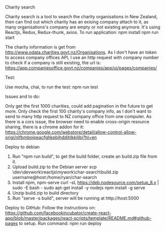 
Charity search

Charity search is a tool to search the charity organisations in New Zealand, then can find out which charity has an exising company attach to it, as many organisations's company are empty or not existing anymore. 
It's using Reactjs, Redux, Redux-thunk, axios.
To run application:
npm install
npm run start


The charity information is get from http://www.odata.charities.govt.nz/Organisations. As I don't have an token to access company offices API, I use an http request with company number to check if a company is still existing, the url is:
https://app.companiesoffice.govt.nz/companies/app/ui/pages/companies/


Test:

Use mocha, chai, to run the test:
npm run test

Issues and to do:

Only get the first 1000 charities, could add pagination in the future to get more.
Only check the first 100 charity's company info, as I don't want to send to many http request to NZ company office from one computer.
As there is a cors issue, the browser need to enable cross-origin resource sharing, there is a chrome addon for it:
https://chrome.google.com/webstore/detail/allow-control-allow-origi/nlfbmbojpeacfghkpbjhddihlkkiljbi?hl=en


Deploy to debian

1. Run "npm run build", to get the build folder, create an build.zip file from it.
2. Upload build.zip to the Debian server
scp \dev\devwork\reactjs\mywork\char-search\build.zip username@host:/home/ryan/char-search
3. Install npm, npm-serve
curl -sL https://deb.nodesource.com/setup_8.x | sudo -E bash -
sudo apt-get install -y nodejs
npm install -g serve 
4. Unzip build.zip to build directory
5. Run "serve -s build", server will be running at http://host:5000



Deploy to GitHub:
Follow the instructions on:
https://github.com/facebookincubator/create-react-app/blob/master/packages/react-scripts/template/README.md#github-pages
to setup.
Run command:
npm run deploy